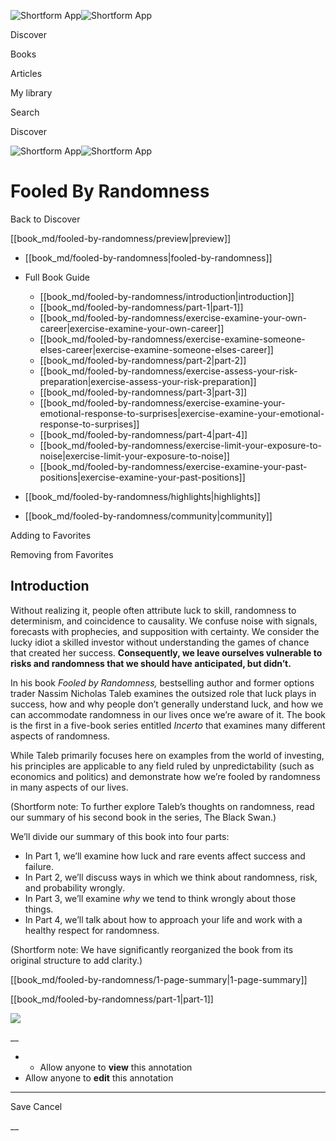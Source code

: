 ![Shortform App](/img/logo.36a2399e.svg)![Shortform App](/img/logo-dark.70c1b072.svg)

Discover

Books

Articles

My library

Search

Discover

![Shortform App](/img/logo.36a2399e.svg)![Shortform App](/img/logo-dark.70c1b072.svg)

# Fooled By Randomness

Back to Discover

[[book_md/fooled-by-randomness/preview|preview]]

  * [[book_md/fooled-by-randomness|fooled-by-randomness]]
  * Full Book Guide

    * [[book_md/fooled-by-randomness/introduction|introduction]]
    * [[book_md/fooled-by-randomness/part-1|part-1]]
    * [[book_md/fooled-by-randomness/exercise-examine-your-own-career|exercise-examine-your-own-career]]
    * [[book_md/fooled-by-randomness/exercise-examine-someone-elses-career|exercise-examine-someone-elses-career]]
    * [[book_md/fooled-by-randomness/part-2|part-2]]
    * [[book_md/fooled-by-randomness/exercise-assess-your-risk-preparation|exercise-assess-your-risk-preparation]]
    * [[book_md/fooled-by-randomness/part-3|part-3]]
    * [[book_md/fooled-by-randomness/exercise-examine-your-emotional-response-to-surprises|exercise-examine-your-emotional-response-to-surprises]]
    * [[book_md/fooled-by-randomness/part-4|part-4]]
    * [[book_md/fooled-by-randomness/exercise-limit-your-exposure-to-noise|exercise-limit-your-exposure-to-noise]]
    * [[book_md/fooled-by-randomness/exercise-examine-your-past-positions|exercise-examine-your-past-positions]]
  * [[book_md/fooled-by-randomness/highlights|highlights]]
  * [[book_md/fooled-by-randomness/community|community]]



Adding to Favorites 

Removing from Favorites 

## Introduction

Without realizing it, people often attribute luck to skill, randomness to determinism, and coincidence to causality. We confuse noise with signals, forecasts with prophecies, and supposition with certainty. We consider the lucky idiot a skilled investor without understanding the games of chance that created her success. **Consequently, we leave ourselves vulnerable to risks and randomness that we should have anticipated, but didn’t.**

In his book _Fooled by Randomness,_ bestselling author and former options trader Nassim Nicholas Taleb examines the outsized role that luck plays in success, how and why people don’t generally understand luck, and how we can accommodate randomness in our lives once we’re aware of it. The book is the first in a five-book series entitled _Incerto_ that examines many different aspects of randomness.

While Taleb primarily focuses here on examples from the world of investing, his principles are applicable to any field ruled by unpredictability (such as economics and politics) and demonstrate how we’re fooled by randomness in many aspects of our lives.

(Shortform note: To further explore Taleb’s thoughts on randomness, read our summary of his second book in the series, The Black Swan.)

We’ll divide our summary of this book into four parts:

  * In Part 1, we’ll examine how luck and rare events affect success and failure.
  * In Part 2, we’ll discuss ways in which we think about randomness, risk, and probability wrongly.
  * In Part 3, we’ll examine _why_ we tend to think wrongly about those things.
  * In Part 4, we’ll talk about how to approach your life and work with a healthy respect for randomness. 



(Shortform note: We have significantly reorganized the book from its original structure to add clarity.)

[[book_md/fooled-by-randomness/1-page-summary|1-page-summary]]

[[book_md/fooled-by-randomness/part-1|part-1]]

![](https://bat.bing.com/action/0?ti=56018282&Ver=2&mid=b4a95a49-3ae3-45fb-a76f-f2eb6dc896e9&sid=49fff5b0636c11eeb9c611038afc8668&vid=4a005010636c11ee80c703d4c4a7acd5&vids=0&msclkid=N&pi=0&lg=en-US&sw=800&sh=600&sc=24&nwd=1&tl=Shortform%20%7C%20Book&p=https%3A%2F%2Fwww.shortform.com%2Fapp%2Fbook%2Ffooled-by-randomness%2Fintroduction&r=&lt=521&evt=pageLoad&sv=1&rn=343725)

__

  *   * Allow anyone to **view** this annotation
  * Allow anyone to **edit** this annotation



* * *

Save Cancel

__



